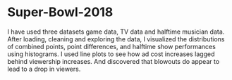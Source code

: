 # Super-Bowl-2018
I have used three datasets game data, TV data and halftime musician data. 
After loading, cleaning and exploring the data, I visualized the distributions of combined points, point differences, and halftime show performances using histograms. I used line plots to see how ad cost increases lagged behind viewership increases. 
And discovered that blowouts do appear to lead to a drop in viewers.


